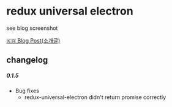 # redux universal electron

see blog screenshot

[:kr: Blog Post(소개글)](https://medium.com/p/dynamon-gui-dynamodb-client-2827d60d406f)

## changelog

##### 0.1.5

- Bug fixes
  - redux-universal-electron didn't return promise correctly
